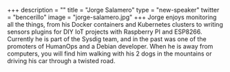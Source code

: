 +++
description = ""
title = "Jorge Salamero"
type = "new-speaker"
twitter = "bencerillo"
image = "jorge-salamero.jpg"
+++
Jorge enjoys monitoring all the things, from his Docker containers and Kubernetes clusters
to writing sensors plugins for DIY IoT projects with Raspberry PI and ESP8266. Currently
he is part of the Sysdig team, and in the past was one of the promoters of HumanOps and a
Debian developer. When he is away from computers, you will find him walking with his 2
dogs in the mountains or driving his car through a twisted road.